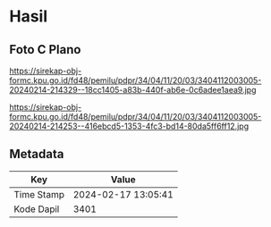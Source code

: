 # Hasil

## Foto C Plano

https://sirekap-obj-formc.kpu.go.id/fd48/pemilu/pdpr/34/04/11/20/03/3404112003005-20240214-214329--18cc1405-a83b-440f-ab6e-0c6adee1aea9.jpg

https://sirekap-obj-formc.kpu.go.id/fd48/pemilu/pdpr/34/04/11/20/03/3404112003005-20240214-214253--416ebcd5-1353-4fc3-bd14-80da5ff6ff12.jpg


## Metadata

| Key        | Value               |
| ---------- | ------------------- |
| Time Stamp | 2024-02-17 13:05:41 |
| Kode Dapil | 3401                |



